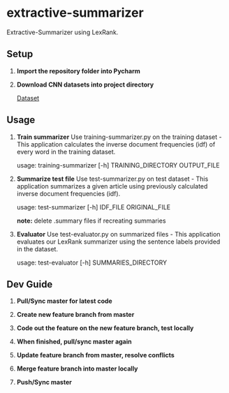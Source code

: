 # extractive-summarizer
Extractive-Summarizer using LexRank.

## Setup

1. **Import the repository folder into Pycharm**
    
2. **Download CNN datasets into project directory**

    [Dataset](https://docs.google.com/uc?id=0B0Obe9L1qtsnSXZEd0JCenIyejg&export=download)

## Usage

1. **Train summarizer** 
    Use training-summarizer.py on the training dataset - This application calculates the inverse document frequencies (idf) of every word in the training dataset.
    
    usage: training-summarizer [-h] TRAINING_DIRECTORY OUTPUT_FILE
2. **Summarize test file**
    Use test-summarizer.py on test dataset - This application summarizes a given article using previously calculated
inverse document frequencies (idf).
    
    usage: test-summarizer [-h] IDF_FILE ORIGINAL_FILE

    **note:** delete .summary files if recreating summaries
3. **Evaluator**
    Use test-evaluator.py on summarized files - This application evaluates our LexRank summarizer using the sentence labels provided in the dataset.

    usage: test-evaluator [-h] SUMMARIES_DIRECTORY

## Dev Guide

1. **Pull/Sync master for latest code**

2. **Create new feature branch from master**

3. **Code out the feature on the new feature branch, test locally**

4. **When finished, pull/sync master again**

5. **Update feature branch from master, resolve conflicts**

6. **Merge feature branch into master locally**

7. **Push/Sync master**